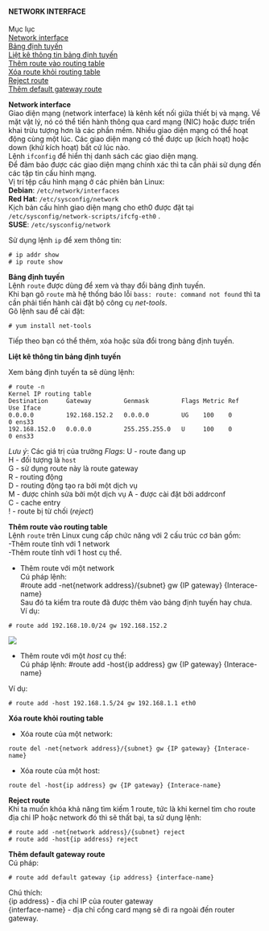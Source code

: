 #### NETWORK INTERFACE  
Mục lục  
[Network interface](#1)  
[Bảng định tuyến](#2)  
[Liệt kê thông tin bảng định tuyến](#3)  
[Thêm route vào routing table](#4)  
[Xóa route khỏi routing table](#5)  
[Reject route](#6)  
[Thêm default gateway route](#7)
<a name="1"></a>

**Network interface**  
Giao diện mạng (network interface) là kênh kết nối giữa thiết bị và mạng. Về mặt vật lý, nó có thể tiến hành thông qua card mạng (NIC) hoặc được triển khai trừu tượng hơn là các phần mềm. Nhiều giao diện mạng có thể hoạt động cùng một lúc. Các giao diện mạng có thể được up (kích hoạt) hoặc down (khử kích hoạt) bất cứ lúc nào.   
Lệnh `ifconfig` để hiển thị danh sách các giao diện mạng.  
Để đảm bảo được các giao diện mạng chính xác thì ta cần phải sử dụng đến các tập tin cấu hình mạng.  
Vị trí tệp cấu hình mạng ở các phiên bản Linux:  
**Debian**: `/etc/network/interfaces`  
**Red Hat**: `/etc/sysconfig/network`  
Kịch bản cấu hình giao diện mạng cho eth0 được đặt tại `/etc/sysconfig/network-scripts/ifcfg-eth0` .  
**SUSE**: `/etc/sysconfig/network`  

Sử dụng lệnh `ip` để xem thông tin:  
```
# ip addr show  
# ip route show
```

<a name="2"></a>  

**Bảng định tuyến**  
Lệnh `route` được dùng để xem và thay đổi bảng định tuyến.  
Khi bạn gõ `route` mà hệ thống báo lỗi `bass: route: command not found` thì ta cần phải tiến hành cài đặt bộ công cụ *net-tools*.   
Gõ lệnh sau để cài đặt:
```
# yum install net-tools
```
Tiếp theo bạn có thể thêm, xóa hoặc sửa đổi trong bảng định tuyến.    
<a name="3"></a>

**Liệt kê thông tin bảng định tuyến**

Xem bảng định tuyến ta sẽ dùng lệnh:  
```
# route -n    
Kernel IP routing table
Destination     Gateway         Genmask         Flags Metric Ref    Use Iface
0.0.0.0         192.168.152.2   0.0.0.0         UG    100    0        0 ens33
192.168.152.0   0.0.0.0         255.255.255.0   U     100    0        0 ens33
```
*Lưu ý*: Các giá trị của trường *Flags*:
 U - route đang up   
 H - đối tượng là `host`  
 G - sử dụng route này là route gateway  
 R - routing động  
 D - routing động tạo ra bởi một dịch vụ  
 M - được chỉnh sửa bởi một dịch vụ 
 A - được cài đặt bởi addrconf  
 C - cache entry  
 ! - route bị từ chối (*reject*)  
   
<a name="4"></a>

**Thêm route vào routing table**  
Lệnh `route` trên Linux cung cấp chức năng với 2 cấu trúc cơ bản gồm:  
-Thêm route tĩnh với 1 network  
-Thêm route tĩnh với 1 host cụ thể.  

 - Thêm route với một network    
Cú pháp lệnh:  
 #route add -net{network address}/{subnet} gw {IP gateway} {Interace-name}  
 Sau đó ta kiểm tra route đã được thêm vào bảng định tuyến hay chưa.  
 Ví dụ: 
 ```
 # route add 192.168.10.0/24 gw 192.168.152.2
 ```
 <img src="https://i.imgur.com/uRolDrp.png">  

- Thêm route với một *host* cụ thể:  
Cú pháp lệnh:
#route add -host{ip address} gw {IP gateway} {Interace-name}  

 Ví dụ: 
 ```
# route add -host 192.168.1.5/24 gw 192.168.1.1 eth0
 ```

 <a name="5"></a>

**Xóa route khỏi routing table**
- Xóa route của một network: 
```
route del -net{network address}/{subnet} gw {IP gateway} {Interace-name}  
```
- Xóa route của một host:   
```
route del -host{ip address} gw {IP gateway} {Interace-name}
```
<a name="6"></a>

**Reject route**  
Khi ta muốn khóa khả năng tìm kiếm 1 route, tức là khi kernel tìm cho route địa chi IP hoặc network đó thì sẽ thất bại, ta sử dụng lệnh:  
```
# route add -net{network address}/{subnet} reject 
# route add -host{ip address} reject
```
<a name="7"></a>

**Thêm default gateway route**  
Cú pháp:  
```
# route add default gateway {ip address} {interface-name}
```
Chú thích:  
{ip address} - địa chỉ IP của router gateway  
{interface-name} - địa chỉ cổng card mạng sẽ đi ra ngoài đến router gateway.  
